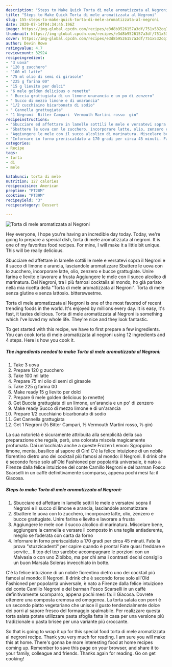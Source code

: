 ```yaml
---
description: "Steps to Make Quick Torta di mele aromatizzata al Negroni"
title: "Steps to Make Quick Torta di mele aromatizzata al Negroni"
slug: 155-steps-to-make-quick-torta-di-mele-aromatizzata-al-negroni
date: 2020-07-14T04:34:45.196Z
image: https://img-global.cpcdn.com/recipes/e3d8b9526157a3df/751x532cq70/torta-di-mele-aromatizzata-al-negroni-recipe-main-photo.jpg
thumbnail: https://img-global.cpcdn.com/recipes/e3d8b9526157a3df/751x532cq70/torta-di-mele-aromatizzata-al-negroni-recipe-main-photo.jpg
cover: https://img-global.cpcdn.com/recipes/e3d8b9526157a3df/751x532cq70/torta-di-mele-aromatizzata-al-negroni-recipe-main-photo.jpg
author: Devin Rowe
ratingvalue: 4.7
reviewcount: 32924
recipeingredient:
- "3 uova"
- "120 g zucchero"
- "100 ml latte"
- "75 ml olio di semi di girasole"
- "225 g farina 00"
- "15 g lievito per dolci"
- "6 mele golden delicious o renette"
- " Buccia grattugiata di un limone unarancia e un po di zenzero"
- " Succo di mezzo limone e di unarancia"
- "1/2 cucchiaino bicarbonato di sodio"
- " Cannella grattugiata"
- "1 Negroni  Bitter Campari  Vermouth Martini rosso  gin"
recipeinstructions:
- "Sbucciare ed affettare in lamelle sottili le mele e versatevi sopra il Negroni e il succo di limone e arancia, lasciandole aromatizzare"
- "Sbattere le uova con lo zucchero, incorporare latte, olio, zenzero e bucce grattugiate. Unire farina e lievito e lavorare a frusta"
- "Aggiungere le mele con il succo alcolico di marinatura. Miscelare bene, aggiungere la cannella e versare il composto in una teglia antiaderente, meglio se foderata con carta da forno"
- "Infornare in forno preriscaldato a 170 gradi per circa 45 minuti. Fate la prova &#34;stuzzicadenti&#34; per capire quando è pronta! Fate quasi freddare e servite... Il top del top sarebbe accompagnare le porzioni con un Malvasìa o con uno Zibibbo, ma per chi ama i contrasti decisi consiglio un buon Marsala Soleras invecchiato in botte."
categories:
- Recipe
tags:
- torta
- di
- mele

katakunci: torta di mele 
nutrition: 127 calories
recipecuisine: American
preptime: "PT28M"
cooktime: "PT39M"
recipeyield: "3"
recipecategory: Dessert

---
```



![Torta di mele aromatizzata al Negroni](https://img-global.cpcdn.com/recipes/e3d8b9526157a3df/751x532cq70/torta-di-mele-aromatizzata-al-negroni-recipe-main-photo.jpg)

Hey everyone, I hope you're having an incredible day today. Today, we're going to prepare a special dish, torta di mele aromatizzata al negroni. It is one of my favorites food recipes. For mine, I will make it a little bit unique. This will be really delicious.

Sbucciare ed affettare in lamelle sottili le mele e versatevi sopra il Negroni e il succo di limone e arancia, lasciandole aromatizzare Sbattere le uova con lo zucchero, incorporare latte, olio, zenzero e bucce grattugiate. Unire farina e lievito e lavorare a frusta Aggiungere le mele con il succo alcolico di marinatura. Del Negroni, tra i più famosi cocktails al mondo, ho già parlato nella mia ricetta della &#34;Torta di mele aromatizzata al Negroni&#34;. Torta di mele senza glutine e senza lattosio. bittersweetme.

Torta di mele aromatizzata al Negroni is one of the most favored of recent trending foods in the world. It's enjoyed by millions every day. It is easy, it's fast, it tastes delicious. Torta di mele aromatizzata al Negroni is something which I've loved my whole life. They're nice and they look fantastic.


To get started with this recipe, we have to first prepare a few ingredients. You can cook torta di mele aromatizzata al negroni using 12 ingredients and 4 steps. Here is how you cook it.

<!--inarticleads1-->

##### The ingredients needed to make Torta di mele aromatizzata al Negroni:

1. Take 3 uova
1. Prepare 120 g zucchero
1. Take 100 ml latte
1. Prepare 75 ml olio di semi di girasole
1. Take 225 g farina 00
1. Make ready 15 g lievito per dolci
1. Prepare 6 mele golden delicious (o renette)
1. Get  Buccia grattugiata di un limone, un&#39;arancia e un po&#39; di zenzero
1. Make ready  Succo di mezzo limone e di un&#39;arancia
1. Prepare 1/2 cucchiaino bicarbonato di sodio
1. Get  Cannella grattugiata
1. Get 1 Negroni (⅓ Bitter Campari, ⅓ Vermouth Martini rosso, ⅓ gin)


La sua notorietà è sicuramente attribuita alla semplicità della sua preparazione che regala, però, una colorata miscela magicamente profumata. Dai un&#39;occhiata anche a queste Frozen Lemon: Sgroppino limone, menta, basilico al sapore di Gin! C&#39;è la felice intuizione di un nobile fiorentino dietro uno dei cocktail più famosi al mondo: il Negroni. Il drink che è secondo forse solo all&#39;Old Fashioned per popolarità universale, è nato a Firenze dalla felice intuizione del conte Camillo Negroni e del barman Fosco Scarselli in un caffè definitivamente scomparso, appena pochi mesi fa: il Giacosa. 

<!--inarticleads2-->

##### Steps to make Torta di mele aromatizzata al Negroni:

1. Sbucciare ed affettare in lamelle sottili le mele e versatevi sopra il Negroni e il succo di limone e arancia, lasciandole aromatizzare
1. Sbattere le uova con lo zucchero, incorporare latte, olio, zenzero e bucce grattugiate. Unire farina e lievito e lavorare a frusta
1. Aggiungere le mele con il succo alcolico di marinatura. Miscelare bene, aggiungere la cannella e versare il composto in una teglia antiaderente, meglio se foderata con carta da forno
1. Infornare in forno preriscaldato a 170 gradi per circa 45 minuti. Fate la prova &#34;stuzzicadenti&#34; per capire quando è pronta! Fate quasi freddare e servite... Il top del top sarebbe accompagnare le porzioni con un Malvasìa o con uno Zibibbo, ma per chi ama i contrasti decisi consiglio un buon Marsala Soleras invecchiato in botte.


C&#39;è la felice intuizione di un nobile fiorentino dietro uno dei cocktail più famosi al mondo: il Negroni. Il drink che è secondo forse solo all&#39;Old Fashioned per popolarità universale, è nato a Firenze dalla felice intuizione del conte Camillo Negroni e del barman Fosco Scarselli in un caffè definitivamente scomparso, appena pochi mesi fa: il Giacosa. Dovrete ottenere una composta cremosa ed omogenea. La torta salata con porri è un secondo piatto vegetariano che unisce il gusto tendenzialmente dolce dei porri al sapore fresco del formaggio spalmabile. Per realizzare questa torta salata potete utilizzare pasta sfoglia fatta in casa per una versione più tradizionale o pasta brisée per una variante più croccante. 

So that is going to wrap it up for this special food torta di mele aromatizzata al negroni recipe. Thank you very much for reading. I am sure you will make this at home. There's gonna be more interesting food at home recipes coming up. Remember to save this page on your browser, and share it to your family, colleague and friends. Thanks again for reading. Go on get cooking!
